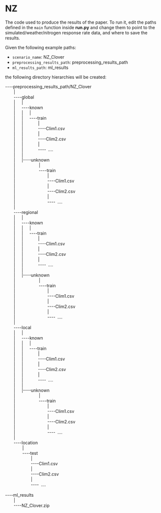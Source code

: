 # NZ

The code used to produce the results of the paper. To run it, edit the paths defined in the ```main``` function inside **run.py** and change  them to point to the simulated/weather/nitrogen response rate data, and where to save the results.

Given the following example paths:
- ```scenario_name```: NZ_Clover
- ```preprocessing_results_path```: preprocessing_results_path
- ```ml_results_path```: ml_results

the following directory hierarchies will be created:

----preprocessing_results_path/NZ_Clover  
    |    
    ----global    
    |   |    
    |   ----known    
    |   |   |    
    |   |   ----train    
    |   |       |    
    |   |       ----Clim1.csv    
    |   |       |    
    |   |       ----Clim2.csv    
    |   |       |    
    |   |       ---- ....    
    |   |    
    |   |----unknown    
    |           |    
    |           ----train    
    |               |    
    |               ----Clim1.csv    
    |               |    
    |               ----Clim2.csv    
    |               |    
    |               ---- ....    
    |    
    ----regional  
    |   |    
    |   ----known    
    |   |   |    
    |   |   ----train    
    |   |       |    
    |   |       ----Clim1.csv    
    |   |       |    
    |   |       ----Clim2.csv    
    |   |       |    
    |   |       ---- ....    
    |   |    
    |   |----unknown    
    |           |    
    |           ----train    
    |               |    
    |               ----Clim1.csv    
    |               |    
    |               ----Clim2.csv    
    |               |    
    |               ---- ....    
    |    
    ----local  
    |   |    
    |   ----known    
    |   |   |    
    |   |   ----train    
    |   |       |    
    |   |       ----Clim1.csv    
    |   |       |    
    |   |       ----Clim2.csv    
    |   |       |    
    |   |       ---- ....    
    |   |    
    |   |----unknown    
    |           |    
    |           ----train    
    |               |    
    |               ----Clim1.csv    
    |               |    
    |               ----Clim2.csv    
    |               |    
    |               ---- ....    
    |    
    ----location    
        |    
        ----test    
            |    
            ----Clim1.csv    
            |    
            ----Clim2.csv    
            |    
            ---- ....    
     
----ml_results    
    |    
    ----NZ_Clover.zip    
